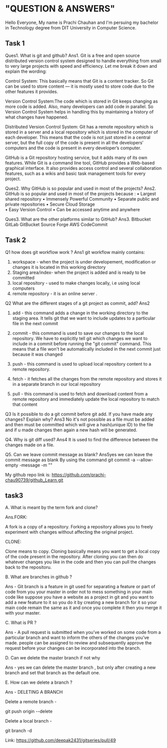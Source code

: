 # "QUESTION  & ANSWERS"
Hello Everyone,
My name is Prachi Chauhan and I'm persuing my bachelor in Technology degree from DIT University in Computer Science.  
## Task 1
 
Ques1. What is git and github? 
Ans1. Git is a free and open source distributed version control system designed to handle everything from small to very large projects with speed and efficiency.
Let me break it down and explain the wording:

Control System: This basically means that Git is a content tracker. So Git can be used to store content — it is mostly used to store code due to the other features it provides.

Version Control System:The code which is stored in Git keeps changing as more code is added. Also, many developers can add code in parallel. So Version Control System helps in handling this by maintaining a history of what changes have happened. 

Distributed Version Control System: Git has a remote repository which is stored in a server and a local repository which is stored in the computer of each developer. This means that the code is not just stored in a central server, but the full copy of the code is present in all the developers’ computers and the code is present in every developer’s computer. 

GitHub is a Git repository hosting service, but it adds many of its own features. While Git is a command line tool, GitHub provides a Web-based graphical interface. It also provides access control and several collaboration features, such as a wikis and basic task management tools for every project.

Ques2. Why GitHub is so popular and used in most of the projects?
Ans2. GitHub is so popular and used in most of the projects because :
    • Largest shared    repository
    • Immensely Powerful Community
    • Separate public and private repositories
    • Secure Cloud Storage    
    • Easy Version Control
    • Can be accessed anytime and anywhere  

Ques3. What are the other platforms similar to GitHub?
Ans3. Bitbucket
      GitLab
      GitBucket
      Source Forge
      AWS CodeCommit
      
    
## Task 2
Q1 how does git workflow work ?
Ans1 
git workflow mainly contains:
1. workspace - when the project is under developement, modification or changes it is located in this working directory 
2. Staging area/index- when the project is added and is ready to be committed
3. local repository - used to make changes locally, i.e using local computers 
4. remote repository - it is an  online server .

Q2 What are the different stages of a git project as commit, add? 
Ans2
1. add - this command adds a change in the working directory to the staging area. It tells git that we want to include updates to a particular file in the next commit
  
2. commit - this command is used to save our changes to the local repository. We have to explicitly tell git which changes we want to include in a commit before running the "git commit" command. This means that a file won't be automatically included in the next commit just because it was changed
   
3. push - this command is used to upload local repository content to a remote repository. 
   
4. fetch - it fetches all the changes from the remote repository and stores it in a separate branch in our local repository
  
5. pull - this command is used to fetch and download content from a remote repository and immediately update the local repository to match that content

Q3 Is it possible to do a git commit before git add. If you have made any changes? Explain why? 
Ans3  No it's not possible as a file must be added and then must be committed which will give a hash(unique ID) to the file and if u made changes then again a new hash will be generated.

Q4. Why is git diff used? 
Ans4 It is used to find the difference between the changes made on a file.
 
Q5. Can we leave commit message as blank? 
Ans5yes we can leave the commit message as blank
 By using the command
git commit -a --allow-empty -message -m ""

My github repo link is: https://github.com/prachi-chau90739/github_Learn.git


## task3




A. What is meant by the term fork and clone?

 
Ans.FORK: 

A fork is a copy of a repository. Forking a repository allows you to freely experiment with changes without affecting the original project.

CLONE: 

Clone means to copy.
Cloning basically means you want to get a local copy of the code present in the repository. After cloning you can then do whatever changes you like in the code and then you can pull the changes back to the repositoru.



B. What are branches in github ?

 
Ans - Git branch is a feature in git used for separating a feature or part of code from you your master in order not to mess something in your main code like suppose you have a website as a project in git and you want to add a new feature to it so you do it by creating a new branch for it so your main code remain the same as it and once you complete it then you merge it with your master.



C. What is PR ?

Ans - A pull request is submitted when you’ve worked on some code from a particular branch and want to inform the others of the changes you’ve made. people can be assigned to review and subsequently approve the request before your changes can be incorporated into the branch.



D. Can we delete the master branch if not why


Ans - yes we can delete the master branch , but only after creating a new branch and set that branch as the default one.




E. How can we delete a branch ? 


Ans - DELETING A BRANCH

Delete a remote branch -

git push origin --delete <branch> 


Delete a local branch -
 
git branch -d <branch>

Link:
https://github.com/deepak2431/gitseries/pull/49